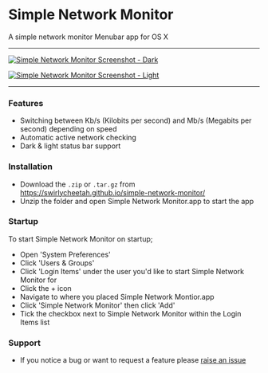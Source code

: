 # Simple Network Monitor

A simple network monitor Menubar app for OS X

___

[![Simple Network Monitor Screenshot - Dark](https://raw.githubusercontent.com/swirlycheetah/simple-network-monitor/gh-pages/snm-small-dark.png)](https://raw.githubusercontent.com/swirlycheetah/simple-network-monitor/gh-pages/snm-dark.png)

[![Simple Network Monitor Screenshot - Light](https://raw.githubusercontent.com/swirlycheetah/simple-network-monitor/gh-pages/snm-small-light.png)](https://raw.githubusercontent.com/swirlycheetah/simple-network-monitor/gh-pages/snm-light.png)

___

### Features

* Switching between Kb/s (Kilobits per second) and Mb/s (Megabits per second) depending on speed
* Automatic active network checking
* Dark & light status bar support

### Installation

* Download the `.zip` or `.tar.gz` from https://swirlycheetah.github.io/simple-network-monitor/
* Unzip the folder and open Simple Network Monitor.app to start the app

### Startup

To start Simple Network Monitor on startup;

* Open 'System Preferences'
* Click 'Users & Groups'
* Click 'Login Items' under the user you'd like to start Simple Network Monitor for
* Click the + icon
* Navigate to where you placed Simple Network Montior.app
* Click 'Simple Network Monitor' then click 'Add'
* Tick the checkbox next to Simple Network Monitor within the Login Items list

### Support

* If you notice a bug or want to request a feature please [raise an issue](https://github.com/swirlycheetah/simple-network-monitor/issues/new)

